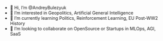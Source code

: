 - 👋 Hi, I’m @AndreyBulezyuk
- 👀 I’m interested in Geopolitics, Artificial General Intelligence
- 🌱 I’m currently learning Politics, Reinforcement Learning, EU Post-WW2 History
- 💞️ I’m looking to collaborate on OpenSource or Startups in MLOps, AGI, SaaS

<!---
AndreyBulezyuk/AndreyBulezyuk is a ✨ special ✨ repository because its `README.md` (this file) appears on your GitHub profile.
You can click the Preview link to take a look at your changes.
--->
